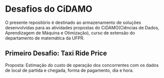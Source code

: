 # Desafios do CiDAMO

O presente repositório é destinado ao armazenamento de soluções desenvolvidas para as atividades propostas do CiDAMO(Ciências de Dados, Aprendizagem de Máquina e Otimização), curso de extensão do departamento de matemática da UFPR.

## Primeiro Desafio: Taxi Ride Price

Proposta: Estimação do custo de operação dos concorrentes com os dados de local de partida e chegada, forma de pagamento, dia e hora.
